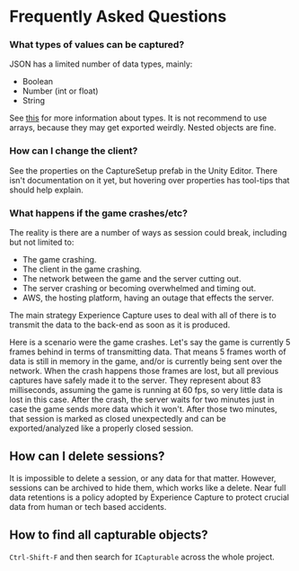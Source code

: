 # Frequently Asked Questions

### What types of values can be captured?

JSON has a limited number of data types, mainly:
- Boolean
- Number (int or float)
- String

See [this](https://developer.mozilla.org/en-US/docs/Web/JavaScript/Data_structures) for
more information about types. It is not recommend to use arrays, because they may get
exported weirdly. Nested objects are fine.

### How can I change the client?

See the properties on the CaptureSetup prefab in the Unity Editor. There isn't documentation
on it yet, but hovering over properties has tool-tips that should help explain. 

### What happens if the game crashes/etc?

The reality is there are a number of ways as session could break, including but not limited to:
- The game crashing.
- The client in the game crashing.
- The network between the game and the server cutting out.
- The server crashing or becoming overwhelmed and timing out.
- AWS, the hosting platform, having an outage that effects the server.

The main strategy Experience Capture uses to deal with all of there is to transmit the
data to the back-end as soon as it is produced.

Here is a scenario were the game crashes. Let's say the game is currently 5 frames behind in terms of transmitting
data. That means 5 frames worth of data is still in memory in the game, and/or is currently being sent over the network. When the crash happens those frames are lost, but all previous captures have safely made it to the server.
They represent about 83 milliseconds, assuming the game is running at 60 fps, so very little data is lost in this case. After the crash, the server waits for two minutes just in case the game sends more data which it won't. After those two minutes, that session is marked as closed unexpectedly and can be exported/analyzed like a properly closed session.

## How can I delete sessions?

It is impossible to delete a session, or any data for that matter. However, sessions can be archived to hide them, which works like a delete. Near full data retentions is a policy adopted by Experience Capture to protect crucial data from human or tech based accidents.

## How to find all capturable objects?

`Ctrl-Shift-F` and then search for `ICapturable` across the whole project.